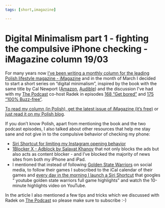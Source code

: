 ```yaml
---
tags: [short,imagazine]

---
```


# Digital Minimalism part 1 - fighting the compulsive iPhone checking - iMagazine column 19/03

For many years now [I’ve been writing a monthly column for the leading Polish lifestyle magazine - iMagazine](/imagazine) and in the month of March I decided to start a short series on “digital minimalism”, inspired by the book with the same title by Cal Newport ([Amazon](https://www.amazon.com/dp/0525536515?tag=sliwinski-20), [Audible](https://www.audible.com/pd/B07LGF8TCJ?tag=sliwinski-20)) and the discussion I’ve had with my [The Podcast][p] co-host Radek in episodes [168 “Get bored”](https://sliwinski.com/thepodcast-168) and [175 “100% Buzz-free”](https://sliwinski.com/thepodcast-175).

[To read my column (in Polish), get the latest issue of iMagazine (it’s free)](https://imagazine.pl) or [just read it on my Polish blog](/pl/nowinki/).

If you don’t know Polish, apart from mentioning the book and the two podcast episodes, I also talked about other resources that help me stay sane and not give in to the compulsive behavior of checking my phone:

- [Siri Shortcut for limiting my Instagram opening behavior](https://www.icloud.com/shortcuts/ee194175022e44a8a491514c7f5596c7)
- [1Blocker X - Adblock by Salavat Khanov](https://itunes.apple.com/us/app/1blocker-x-adblock/id1365531024?mt=8) that not only blocks the ads but also acts as content blocker - and I’ve blocked the majority of news sites from both my iPhone and iPad.
- I mentioned that instead of following [Golden State Warriors](https://sliwinski.com/warriors) on social media, to follow their games I subscribed to the iCal calendar of their games and [every day in the morning I launch a Siri Shortcut](https://www.icloud.com/shortcuts/c6d541539b224598bf7d18310da49f4d) that googles “ youtube golden state warriors full game highlights” and watch the 10-minute highlights video on YouTube.

In the article I also mentioned a few tips and tricks which we discussed with Radek on [The Podcast][p] so please make sure to subscribe :-)

[n]: https://nozbe.com/?a=mike
[p]: https://thepodcast.fm/